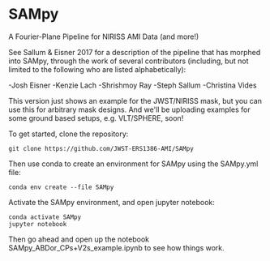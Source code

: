 # SAMpy
A Fourier-Plane Pipeline for NIRISS AMI Data (and more!)

See Sallum & Eisner 2017 for a description of the pipeline that has morphed into SAMpy, through the work of several contributors (including, but not limited to the following who are listed alphabetically):

-Josh Eisner
-Kenzie Lach
-Shrishmoy Ray
-Steph Sallum
-Christina Vides

This version just shows an example for the JWST/NIRISS mask, but you can use this for arbitrary mask designs. And we'll be uploading examples for some ground based setups, e.g. VLT/SPHERE, soon!

To get started, clone the repository:

```
git clone https://github.com/JWST-ERS1386-AMI/SAMpy
```

Then use conda to create an environment for SAMpy using the SAMpy.yml file:

```
conda env create --file SAMpy
```

Activate the SAMpy environment, and open jupyter notebook:

```
conda activate SAMpy
jupyter notebook
```

Then go ahead and open up the notebook SAMpy_ABDor_CPs+V2s_example.ipynb to see how things work. 


